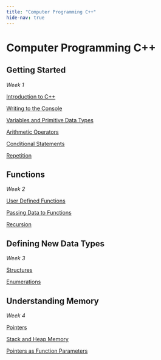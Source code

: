 ```yaml
---
title: "Computer Programming C++"
hide-nav: true
---
```


# Computer Programming C++

## Getting Started

_Week 1_

[Introduction to C++](/appel/cpp/introduction-to-cpp)

[Writing to the Console](/appel/cpp/writing-to-the-console)

[Variables and Primitive Data Types](/appel/cpp/variables-and-primitive-data-types)

[Arithmetic Operators](/appel/cpp/arithmetic-operators)

[Conditional Statements](/appel/cpp/conditional-statements)

[Repetition](/appel/cpp/repetition)

## Functions

_Week 2_

[User Defined Functions](/appel/cpp/user-defined-functions)

[Passing Data to Functions](/appel/cpp/passing-data-to-functions)

[Recursion](/appel/cpp/recursion)

## Defining New Data Types

_Week 3_

[Structures](/appel/cpp/structures)

[Enumerations](/appel/cpp/enumerations)

## Understanding Memory

_Week 4_

[Pointers](/appel/cpp/pointers)

[Stack and Heap Memory](/appel/cpp/stack-and-heap-memory)

[Pointers as Function Parameters](/appel/cpp/pointers-as-function-parameters)

